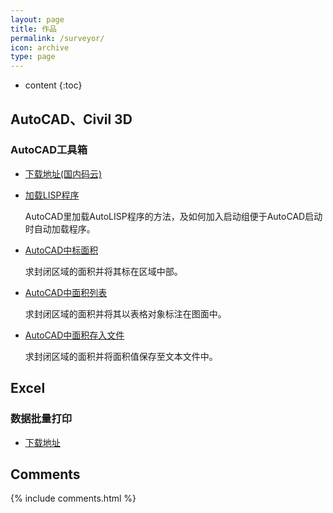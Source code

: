 ```yaml
---
layout: page
title: 作品
permalink: /surveyor/
icon: archive
type: page
---
```


* content
{:toc}

## AutoCAD、Civil 3D

### AutoCAD工具箱

* [下载地址(国内码云)](https://gitee.com/Qin-Dong/download/raw/master/zzACAD16ToolBox.VLX)

* [加载LISP程序](/2017/01/01/acad-toolkit/#%E5%8A%A0%E8%BD%BD)

    AutoCAD里加载AutoLISP程序的方法，及如何加入启动组便于AutoCAD启动时自动加载程序。

* [AutoCAD中标面积](https://qin-dong.github.io/2017/01/01/acad-toolkit/#%E9%9D%A2%E7%A7%AF%E6%A0%87%E6%B3%A8)

    求封闭区域的面积并将其标在区域中部。

* [AutoCAD中面积列表](https://qin-dong.github.io/2017/01/01/acad-toolkit/#%E6%B1%82%E9%9D%A2%E7%A7%AF%E8%87%B3cad%E8%A1%A8%E4%B8%AD)

    求封闭区域的面积并将其以表格对象标注在图面中。

* [AutoCAD中面积存入文件](https://qin-dong.github.io/2017/01/01/acad-toolkit/#%E6%B1%82%E9%9D%A2%E7%A7%AF%E5%B9%B6%E4%BF%9D%E5%AD%98%E5%85%A5%E6%96%87%E4%BB%B6%E4%B8%AD)

    求封闭区域的面积并将面积值保存至文本文件中。


## Excel

### 数据批量打印

* [下载地址](http://qin-dong.github.io/)




## Comments

{% include comments.html %}
